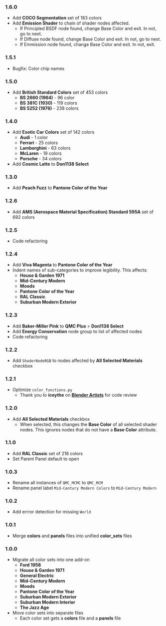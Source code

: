 ### 1.6.0 <!-- 07/05/24 -->

- Add **COCO Segmentation** set of 183 colors
- Add **Emission Shader** to chain of shader nodes affected.
  - If Principled BSDF node found, change Base Color and exit. In not, go to next.
  - If Diffuse node found, change Base Color and exit. In not, go to next.
  - If Emmission node found, change Base Color and exit. In not, exit.

### 1.5.1 <!-- 03/18/24 -->

- Bugfix: Color chip names

### 1.5.0 <!-- 03/15/24 -->

- Add **British Standard Colors** set of 453 colors
  - **BS 2660 (1964)** - 96 color
  - **BS 381C (1930)** - 119 colors
  - **BS 5252 (1976)** - 238 colors

### 1.4.0 <!-- 03/14/24 -->

- Add **Exotic Car Colors** set of 142 colors
  - **Audi** - 1 color
  - **Ferrari** - 25 colors
  - **Lamborghini** - 63 colors
  - **McLaren** - 19 colors
  - **Porsche** - 34 colors
- Add **Cosmic Latte** to **Don1138 Select**

### 1.3.0 <!-- 12/07/23 -->

- Add **Peach Fuzz** to **Pantone Color of the Year**

### 1.2.6 <!-- 09/28/23 -->

- Add **AMS (Aerospace Material Specification) Standard 595A** set of 692 colors

### 1.2.5 <!-- 12/18/22 -->

- Code refactoring

### 1.2.4 <!-- 12/02/22 -->

- Add **Viva Magenta** to **Pantone Color of the Year**
- Indent names of sub-categories to improve legibility. This affects:
  - **House & Garden 1971**
  - **Mid-Century Modern**
  - **Moods**
  - **Pantone Color of the Year**
  - **RAL Classic**
  - **Suburban Modern Exterior**

### 1.2.3 <!-- 11/15/22 -->

- Add **Baker-Miller Pink** to **QMC Plus** > **Don1138 Select**
- Add **Energy Conservation** node group to list of affected nodes
- Code refactoring

### 1.2.2 <!-- 10/17/22 -->

- Add `ShaderNodeRGB` to nodes affected by **All Selected Materials** checkbox

### 1.2.1 <!-- 8/19/22 -->

- Optimize `color_functions.py`
  - Thank you to **iceythe** on [**Blender Artists**](https://blenderartists.org/t/roast-my-code-color-switcher/1397799/3) for code review

### 1.2.0 <!-- 8/18/22 -->

- Add **All Selected Materials** checkbox
  - When selected, this changes the **Base Color** of all selected shader nodes. This ignores nodes that do not have a **Base Color** attribute.

### 1.1.0 <!-- 8/12/22 -->

- Add **RAL Classic** set of 218 colors
- Set Parent Panel default to open

### 1.0.3 <!-- 8/09/22 -->

- Rename all instances of `QMC_MCMC` to `QMC_MCM`
- Rename panel label `Mid-Century Modern Colors` to `Mid-Century Modern`

### 1.0.2 <!-- 8/03/22 -->

- Add errror detection for missing `World`

### 1.0.1 <!-- 8/02/22 -->

- Merge **colors** and **panels** files into unified **color_sets** files

### 1.0.0 <!-- 8/01/22 -->

- Migrate all color sets into one add-on
  - **Ford 1958**
  - **House & Garden 1971**
  - **General Electric**
  - **Mid-Century Modern**
  - **Moods**
  - **Pantone Color of the Year**
  - **Suburban Modern Exterior**
  - **Suburban Modern Interior**
  - **The Jazz Age**
- Move color sets into separate files
  - Each color set gets a **colors** file and a **panels** file
